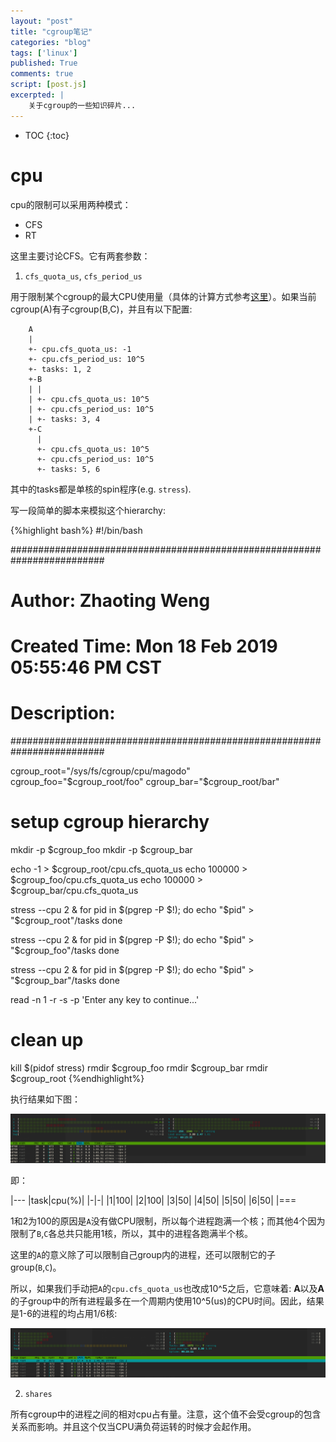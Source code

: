 ```yaml
---
layout: "post"
title: "cgroup笔记"
categories: "blog"
tags: ['linux']
published: True
comments: true
script: [post.js]
excerpted: |
    关于cgroup的一些知识碎片...
---
```


* TOC
{:toc}

# cpu

cpu的限制可以采用两种模式：

- CFS
- RT

这里主要讨论CFS。它有两套参数：

1. `cfs_quota_us`, `cfs_period_us`

  用于限制某个cgroup的最大CPU使用量（具体的计算方式参考[这里](https://access.redhat.com/documentation/en-us/red_hat_enterprise_linux/6/html/resource_management_guide/sec-cpu)）。如果当前cgroup(A)有子cgroup(B,C)，并且有以下配置:
        
        A
        |
        +- cpu.cfs_quota_us: -1
        +- cpu.cfs_period_us: 10^5
        +- tasks: 1, 2
        +-B
        | |
        | +- cpu.cfs_quota_us: 10^5
        | +- cpu.cfs_period_us: 10^5
        | +- tasks: 3, 4
        +-C
          |
          +- cpu.cfs_quota_us: 10^5
          +- cpu.cfs_period_us: 10^5
          +- tasks: 5, 6

  其中的tasks都是单核的spin程序(e.g. `stress`).  

  写一段简单的脚本来模拟这个hierarchy:


  {%highlight bash%}
  #!/bin/bash
  
  #########################################################################
  # Author: Zhaoting Weng
  # Created Time: Mon 18 Feb 2019 05:55:46 PM CST
  # Description:
  #########################################################################
  
  cgroup_root="/sys/fs/cgroup/cpu/magodo"
  cgroup_foo="$cgroup_root/foo"
  cgroup_bar="$cgroup_root/bar"
  
  # setup cgroup hierarchy
  mkdir -p $cgroup_foo
  mkdir -p $cgroup_bar
  
  echo -1 > $cgroup_root/cpu.cfs_quota_us
  echo 100000 > $cgroup_foo/cpu.cfs_quota_us
  echo 100000 > $cgroup_bar/cpu.cfs_quota_us
  
  stress --cpu 2 &
  for pid in $(pgrep -P $!); do
      echo "$pid" > "$cgroup_root"/tasks
  done
  
  stress --cpu 2 &
  for pid in $(pgrep -P $!); do
      echo "$pid" > "$cgroup_foo"/tasks
  done
  
  stress --cpu 2 &
  for pid in $(pgrep -P $!); do
      echo "$pid" > "$cgroup_bar"/tasks
  done
  
  read -n 1 -r -s -p 'Enter any key to continue...'
  
  # clean up
  kill $(pidof stress)
  rmdir $cgroup_foo
  rmdir $cgroup_bar
  rmdir $cgroup_root
  {%endhighlight%}


  执行结果如下图：

  ![cpu1](/assets/img/cgroup/cpu1.png)

  即：

|---
|task|cpu(%)|
|-|-|
|1|100|
|2|100|
|3|50|
|4|50|
|5|50|
|6|50|
|===

  1和2为100的原因是`A`没有做CPU限制，所以每个进程跑满一个核；而其他4个因为限制了`B`,`C`各总共只能用1核，所以，其中的进程各跑满半个核。

  这里的`A`的意义除了可以限制自己group内的进程，还可以限制它的子group(`B`,`C`)。
  
  所以，如果我们手动把`A`的`cpu.cfs_quota_us`也改成10^5之后，它意味着: **A**以及**A**的子group中的所有进程最多在一个周期内使用10^5(us)的CPU时间。因此，结果是1-6的进程的均占用1/6核:

  ![cpu2](/assets/img/cgroup/cpu2.png)
  

2. `shares`

  所有cgroup中的进程之间的相对cpu占有量。注意，这个值不会受cgroup的包含关系而影响。并且这个仅当CPU满负荷运转的时候才会起作用。
